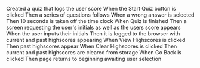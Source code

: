 Created a quiz that logs the user score
When the Start Quiz button is clicked
Then a series of questions follows
When a wrong answer is selected
Then 10 seconds is taken off the time clock
When Quiz is finished
Then a screen requesting the user's initials as well as the users score appears
When the user inputs their initials
Then it is logged to the browser with current and past highscores appearing
When View Highscores is clicked
Then past highscores appear
When Clear Highscores is clicked
Then current and past highscores are cleared from storage
When Go Back is clicked
Then page returns to beginning awaiting user selection
